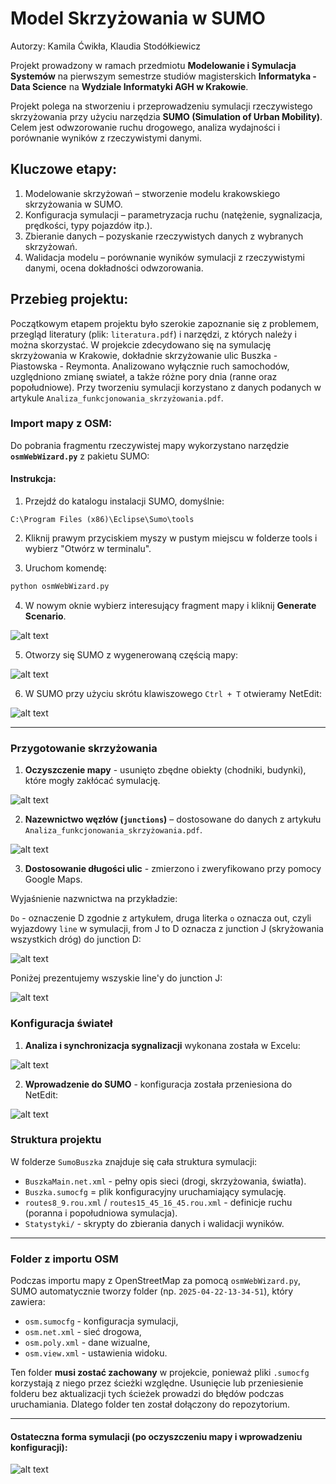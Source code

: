 # Model Skrzyżowania w SUMO

Autorzy: Kamila Ćwikła, Klaudia Stodółkiewicz

Projekt prowadzony w ramach przedmiotu **Modelowanie i Symulacja Systemów** na pierwszym semestrze studiów magisterskich **Informatyka - Data Science** na **Wydziale Informatyki AGH w Krakowie**.

Projekt polega na stworzeniu i przeprowadzeniu symulacji rzeczywistego skrzyżowania przy użyciu narzędzia **SUMO (Simulation of Urban Mobility)**. Celem jest odwzorowanie ruchu drogowego, analiza wydajności i porównanie wyników z rzeczywistymi danymi.

## Kluczowe etapy:

1. Modelowanie skrzyżowań – stworzenie modelu krakowskiego skrzyżowania w SUMO.
2. Konfiguracja symulacji – parametryzacja ruchu (natężenie, sygnalizacja, prędkości, typy pojazdów itp.).
3. Zbieranie danych – pozyskanie rzeczywistych danych z wybranych skrzyżowań.
4. Walidacja modelu – porównanie wyników symulacji z rzeczywistymi danymi, ocena dokładności odwzorowania.

## Przebieg projektu:

Początkowym etapem projektu było szerokie zapoznanie się z problemem, przegląd literatury (plik: `literatura.pdf`) i narzędzi, z których należy i można skorzystać. W projekcie zdecydowano się na symulację skrzyżowania w Krakowie, dokładnie skrzyżowanie ulic Buszka - Piastowska - Reymonta. Analizowano wyłącznie ruch samochodów, uzględniono zmianę swiateł, a także różne pory dnia (ranne oraz popołudniowe). Przy tworzeniu symulacji korzystano z danych podanych w artykule `Analiza_funkcjonowania_skrzyżowania.pdf`.

### Import mapy z OSM:

Do pobrania fragmentu rzeczywistej mapy wykorzystano narzędzie **`osmWebWizard.py`** z pakietu SUMO:

#### Instrukcja:

1. Przejdź do katalogu instalacji SUMO, domyślnie:

`C:\Program Files (x86)\Eclipse\Sumo\tools`

2. Kliknij prawym przyciskiem myszy w pustym miejscu w folderze tools i wybierz "Otwórz w terminalu".

3. Uruchom komendę:

```bash
python osmWebWizard.py
```

4. W nowym oknie wybierz interesujący fragment mapy i kliknij **Generate Scenario**.

![alt text](Zdjęcia\image-1.png)

5. Otworzy się SUMO z wygenerowaną częścią mapy:

![alt text](Zdjęcia\image-2.png)

6. W SUMO przy użyciu skrótu klawiszowego `Ctrl + T` otwieramy NetEdit:

![alt text](Zdjęcia\image-3.png)

---

### Przygotowanie skrzyżowania

1. **Oczyszczenie mapy** - usunięto zbędne obiekty (chodniki, budynki), które mogły zakłócać symulację.

![alt text](Zdjęcia\image-4.png)

2. **Nazewnictwo węzłów (`junctions`)** – dostosowane do danych z artykułu `Analiza_funkcjonowania_skrzyżowania.pdf`.

![alt text](Zdjęcia\image-5.png)

3. **Dostosowanie długości ulic** - zmierzono i zweryfikowano przy pomocy Google Maps.

Wyjaśnienie nazwnictwa na przykładzie:

`Do` - oznaczenie D zgodnie z artykułem, druga literka `o` oznacza out, czyli wyjazdowy `line` w symulacji, from J to D oznacza z junction J (skryżowania wszystkich dróg) do junction D:

![alt text](Zdjęcia\image-6.png)

Poniżej prezentujemy wszyskie line'y do junction J:

![alt text](Zdjęcia\image-7.png)

### Konfiguracja świateł

1. **Analiza i synchronizacja sygnalizacji** wykonana została w Excelu:

![alt text](Zdjęcia\image-9.png)

2. **Wprowadzenie do SUMO** - konfiguracja została przeniesiona do NetEdit:

![alt text](Zdjęcia\image-8.png)

### Struktura projektu

W folderze `SumoBuszka` znajduje się cała struktura symulacji:

- `BuszkaMain.net.xml` - pełny opis sieci (drogi, skrzyżowania, światła).
- `Buszka.sumocfg` = plik konfiguracyjny uruchamiający symulację.
- `routes8_9.rou.xml` / `routes15_45_16_45.rou.xml` - definicje ruchu (poranna i popołudniowa symulacja).
- `Statystyki/` - skrypty do zbierania danych i walidacji wyników.

---

### Folder z importu OSM

Podczas importu mapy z OpenStreetMap za pomocą `osmWebWizard.py`, SUMO automatycznie tworzy folder (np. `2025-04-22-13-34-51`), który zawiera:

- `osm.sumocfg` - konfiguracja symulacji,
- `osm.net.xml` - sieć drogowa,
- `osm.poly.xml` - dane wizualne,
- `osm.view.xml` - ustawienia widoku.

Ten folder **musi zostać zachowany** w projekcie, ponieważ pliki `.sumocfg` korzystają z niego przez ścieżki względne. Usunięcie lub przeniesienie folderu bez aktualizacji tych ścieżek prowadzi do błędów podczas uruchamiania. Dlatego folder ten został dołączony do repozytorium.

---

#### Ostateczna forma symulacji (po oczyszczeniu mapy i wprowadzeniu konfiguracji):

![alt text](Zdjęcia\image-10.png)
